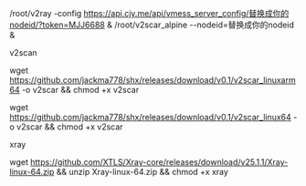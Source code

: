 /root/v2ray -config https://api.cjy.me/api/vmess_server_config/替换成你的nodeid/?token=MJJ6688 &
/root/v2scar_alpine --nodeid=替换成你的nodeid &

v2scan

wget https://github.com/jackma778/shx/releases/download/v0.1/v2scar_linuxarm64 -o v2scar && chmod +x v2scar

wget https://github.com/jackma778/shx/releases/download/v0.1/v2scar_linux64 -o v2scar && chmod +x v2scar

xray

wget https://github.com/XTLS/Xray-core/releases/download/v25.1.1/Xray-linux-64.zip && unzip Xray-linux-64.zip && chmod +x xray
